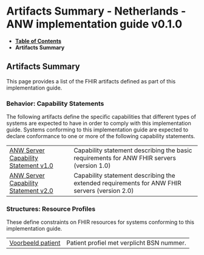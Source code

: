 # Artifacts Summary - Netherlands - ANW implementation guide v0.1.0

* [**Table of Contents**](toc.md)
* **Artifacts Summary**

## Artifacts Summary

This page provides a list of the FHIR artifacts defined as part of this implementation guide.

### Behavior: Capability Statements 

The following artifacts define the specific capabilities that different types of systems are expected to have in order to comply with this implementation guide. Systems conforming to this implementation guide are expected to declare conformance to one or more of the following capability statements.

| | |
| :--- | :--- |
| [ANW Server Capability Statement v1.0](CapabilityStatement-ANWServerCapabilityStatement-v1.md) | Capability statement describing the basic requirements for ANW FHIR servers (version 1.0) |
| [ANW Server Capability Statement v2.0](CapabilityStatement-ANWServerCapabilityStatement-v2.md) | Capability statement describing the extended requirements for ANW FHIR servers (version 2.0) |

### Structures: Resource Profiles 

These define constraints on FHIR resources for systems conforming to this implementation guide.

| | |
| :--- | :--- |
| [Voorbeeld patient](StructureDefinition-example-patient.md) | Patient profiel met verplicht BSN nummer. |

